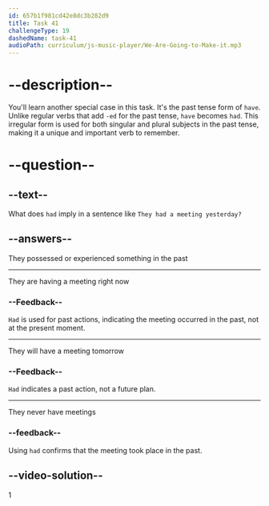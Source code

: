 ```yaml
---
id: 657b1f981cd42e8dc3b282d9
title: Task 41
challengeType: 19
dashedName: task-41
audioPath: curriculum/js-music-player/We-Are-Going-to-Make-it.mp3
---
```


# --description--

You'll learn another special case in this task. It's the past tense form of `have`. Unlike regular verbs that add `-ed` for the past tense, `have` becomes `had`. This irregular form is used for both singular and plural subjects in the past tense, making it a unique and important verb to remember.

# --question--

## --text--

What does `had` imply in a sentence like `They had a meeting yesterday?`

## --answers--

They possessed or experienced something in the past

---

They are having a meeting right now

### --Feedback--

`Had` is used for past actions, indicating the meeting occurred in the past, not at the present moment.

---

They will have a meeting tomorrow

### --Feedback--

`Had` indicates a past action, not a future plan.

---

They never have meetings

### --feedback--

Using `had` confirms that the meeting took place in the past.

## --video-solution--

1
